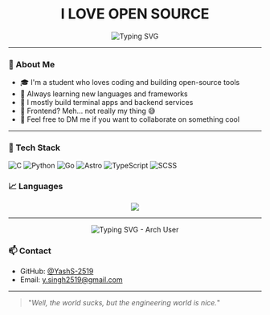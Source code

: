 <h1 align="center">I LOVE OPEN SOURCE</h1>

<p align="center">
  <img src="https://readme-typing-svg.demolab.com?font=Fira+Code&pause=1000&center=true&vCenter=true&width=435&lines=Hi%2C+I'm+Yash!;Open+source+enthusiast+%F0%9F%91%BB;Backend+%26+terminal+apps+lover;Frontend+code+hater+%F0%9F%98%9C" alt="Typing SVG" />
</p>

---

### 👋 About Me

- 🎓 I'm a student who loves coding and building open-source tools  
- 🧠 Always learning new languages and frameworks  
- 🔧 I mostly build terminal apps and backend services  
- 🎨 Frontend? Meh... not really my thing 😅  
- 💬 Feel free to DM me if you want to collaborate on something cool  

---

### 🚀 Tech Stack

![C](https://img.shields.io/badge/C-00599C?style=for-the-badge&logo=c&logoColor=white)
![Python](https://img.shields.io/badge/Python-3776AB?style=for-the-badge&logo=python&logoColor=white)
![Go](https://img.shields.io/badge/Go-00ADD8?style=for-the-badge&logo=go&logoColor=white)
![Astro](https://img.shields.io/badge/Astro-000000?style=for-the-badge&logo=astro&logoColor=white)
![TypeScript](https://img.shields.io/badge/TypeScript-007ACC?style=for-the-badge&logo=typescript&logoColor=white)
![SCSS](https://img.shields.io/badge/SCSS-hotpink?style=for-the-badge&logo=SASS&logoColor=white)

### 📈 Languages

<p align="center">
  <img src="https://github-readme-stats.vercel.app/api/top-langs/?username=your-username&layout=compact&theme=tokyonight" />
</p>

---

<p align="center">
  <img src="https://readme-typing-svg.demolab.com/?font=Fira+Code&pause=1000&color=C5C5C5&background=FF000000&center=true&vCenter=true&random=false&width=380&height=100&repeat=false&lines=I+use+arch+btw." alt="Typing SVG - Arch User" />
</p>

### 📫 Contact

- GitHub: [@YashS-2519](https://github.com/YashS-2519)  
- Email: y.singh2519@gmail.com

---

> "_Well, the world sucks, but the engineering world is nice._"  
